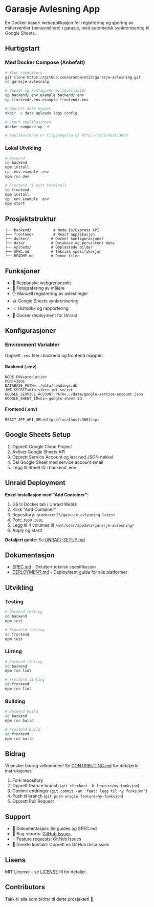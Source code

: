 # Garasje Avlesning App

En Docker-basert webapplikasjon for registrering og sporing av målerverdier (minusmålere) i garasje, med automatisk synkronisering til Google Sheets.

## Hurtigstart

### Med Docker Compose (Anbefalt)
```bash
# Klon repository
git clone https://github.com/Granbaret23/garasje-avlesning.git
cd garasje-avlesning

# Kopier og konfigurer miljøvariabler
cp backend/.env.example backend/.env
cp frontend/.env.example frontend/.env

# Opprett data mapper
mkdir -p data uploads logs config

# Start applikasjonen
docker-compose up -d

# Applikasjonen er tilgjengelig på http://localhost:3000
```

### Lokal Utvikling
```bash
# Backend
cd backend
npm install
cp .env.example .env
npm run dev

# Frontend (i nytt terminal)
cd frontend
npm install
cp .env.example .env
npm start
```

## Prosjektstruktur

```
├── backend/          # Node.js/Express API
├── frontend/         # React applikasjon
├── docker/          # Docker konfigurasjoner
├── data/            # Database og persistent data
├── uploads/         # Opplastede bilder
├── SPEC.md          # Teknisk spesifikasjon
└── README.md        # Denne filen
```

## Funksjoner

- 📱 Responsivt webgrensesnitt
- 📸 Fotografering av målere
- ✋ Manuell registrering av avlesninger
- 📊 Google Sheets synkronisering
- 📈 Historikk og rapportering
- 🐳 Docker deployment for Unraid

## Konfigurasjoner

### Environment Variabler
Opprett `.env` filer i backend og frontend mapper:

#### Backend (.env)
```
NODE_ENV=production
PORT=3001
DATABASE_PATH=../data/readings.db
JWT_SECRET=din-sikre-jwt-secret
GOOGLE_SERVICE_ACCOUNT_PATH=../data/google-service-account.json
GOOGLE_SHEET_ID=din-google-sheet-id
```

#### Frontend (.env)
```
REACT_APP_API_URL=http://localhost:3001/api
```

## Google Sheets Setup

1. Opprett Google Cloud Project
2. Aktiver Google Sheets API
3. Opprett Service Account og last ned JSON nøkkel
4. Del Google Sheet med service account email
5. Legg til Sheet ID i backend .env

## Unraid Deployment

**Enkel installasjon med "Add Container":**

1. Gå til Docker tab i Unraid WebUI
2. Klikk "Add Container"
3. Repository: `granbaret23/garasje-avlesning:latest`
4. Port: `3000:3001`
5. Legg til 4 volumes til `/mnt/user/appdata/garasje-avlesning/`
6. Apply og start!

**Detaljert guide:** Se [UNRAID-SETUP.md](./UNRAID-SETUP.md)

## Dokumentasjon

- [SPEC.md](./SPEC.md) - Detaljert teknisk spesifikasjon
- [DEPLOYMENT.md](./DEPLOYMENT.md) - Deployment guide for alle platformer

## Utvikling

### Testing
```bash
# Backend testing
cd backend
npm test

# Frontend testing  
cd frontend
npm test
```

### Linting
```bash
# Backend linting
cd backend
npm run lint

# Frontend linting
cd frontend
npm run lint
```

### Building
```bash
# Backend build
cd backend
npm run build

# Frontend build
cd frontend
npm run build
```

## Bidrag

Vi ønsker bidrag velkommen! Se [CONTRIBUTING.md](./CONTRIBUTING.md) for detaljerte instruksjoner.

1. Fork repository
2. Opprett feature branch (`git checkout -b feature/ny-funksjon`)
3. Commit endringer (`git commit -am 'feat: legg til ny funksjon'`)
4. Push til branch (`git push origin feature/ny-funksjon`)
5. Opprett Pull Request

## Support

- 📖 Dokumentasjon: Se guides og SPEC.md
- 🐛 Bug reports: [GitHub Issues](https://github.com/Granbaret23/garasje-avlesning/issues)
- 💡 Feature requests: [GitHub Issues](https://github.com/Granbaret23/garasje-avlesning/issues)
- 📧 Direkte kontakt: Opprett en GitHub Discussion

## Lisens

MIT License - se [LICENSE](LICENSE) fil for detaljer.

## Contributors

Takk til alle som bidrar til dette prosjektet! 🙏

<!-- Add contributor list here when we have contributors -->